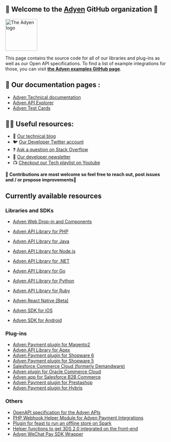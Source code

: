 ## 👋 Welcome to the [Adyen](https://www.adyen.com/) GitHub organization 👋

<!-- ![The Adyen Logo](https://github.com/adyen-examples/.github/raw/main/images/logo.png) -->

<img src="https://github.com/adyen-examples/.github/raw/main/images/logo.png" height="100" alt="The Adyen logo">

This page contains the source code for all of our libraries and plug-ins as well as our Open API specifications. To find a list of example integrations for those, you can visit **[the Adyen examples GitHub page](https://github.com/adyen-examples)**.

## 📜 Our documentation pages : 

* [Adyen Technical documentation](https://docs.adyen.com/)
* [Adyen API Explorer](https://docs.adyen.com/api-explorer/)
* [Adyen Test Cards](https://docs.adyen.com/development-resources/test-cards/test-card-numbers/)

## 👩‍💻 Useful resources: 

* 📝 [Our technical blog](https://dev.to/adyen)
* 🐦 [Our Developer Twitter account](https://twitter.com/AdyenDevs)
* ❓ [Ask a question on Stack Overflow](https://stackoverflow.com/questions/tagged/adyen)
* 📰 [Our developer newsletter](https://www.adyen.com/newsletter/developers)
* 📺 [Checkout our Tech playlist on Youtube](https://www.youtube.com/watch?v=VPpTgsJbIhc&list=PL6agz7H5yEoaS-bF2gIwRwe_ApzqmW_QX)

**🌈 Contributions are most welcome so feel free to reach out, post issues and / or propose improvements🦄**

## Currently available resources

### Libraries and SDKs

* [Adyen Web Drop-in and Components](https://github.com/Adyen/adyen-web)

* [Adyen API Library for PHP](https://github.com/Adyen/adyen-php-api-library)
* [Adyen API Library for Java](https://github.com/Adyen/adyen-java-api-library)
* [Adyen API Library for Node.js](https://github.com/Adyen/adyen-node-api-library)
* [Adyen API Library for .NET](https://github.com/Adyen/adyen-dotnet-api-library)
* [Adyen API Library for Go](https://github.com/Adyen/adyen-go-api-library)
* [Adyen API Library for Python](https://github.com/Adyen/adyen-python-api-library)
* [Adyen API Library for Ruby](https://github.com/Adyen/adyen-ruby-api-library)

* [Adyen React Native [Beta]](https://github.com/Adyen/adyen-react-native)
* [Adyen SDK for iOS](https://github.com/Adyen/adyen-ios)
* [Adyen SDK for Android](https://github.com/Adyen/adyen-android)

### Plug-ins

* [Adyen Payment plugin for Magento2](https://github.com/Adyen/adyen-magento2) 
* [Adyen API Library for Apex](https://github.com/Adyen/adyen-apex-api-library)
* [Adyen Payment plugin for Shopware 6](https://github.com/Adyen/adyen-shopware6)
* [Adyen Payment plugin for Shopware 5](https://github.com/Adyen/adyen-shopware5)
* [Salesforce Commerce Cloud (formerly Demandware)](https://github.com/Adyen/adyen-salesforce-commerce-cloud)
* [Adyen plugin for Oracle Commerce Cloud](https://github.com/Adyen/adyen-oracle-commerce-cloud)
* [Adyen app for Salesforce B2B Commerce](https://github.com/Adyen/adyen-salesforce-b2b-commerce)
* [Adyen Payment plugin for Prestashop](https://github.com/Adyen/adyen-prestashop)
* [Adyen Payment plugin for Hybris](https://github.com/Adyen/adyen-hybris)

### Others

* [OpenAPI specification for the Adyen APIs](https://github.com/Adyen/adyen-openapi)
* [PHP Webhook Helper Module for Adyen Payment Integrations](https://github.com/Adyen/php-webhook-module)
* [Plugin for feast to run an offline store on Spark](https://github.com/Adyen/feast-spark-offline-store)
* [Helper functions to get 3DS 2.0 integrated on the front-end](https://github.com/Adyen/adyen-3ds2-js-utils)
* [Adyen WeChat Pay SDK Wrapper](https://github.com/Adyen/adyen-wechatpay-ios)
